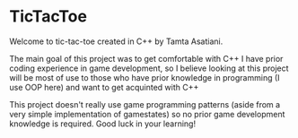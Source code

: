 # TicTacToe

Welcome to tic-tac-toe created in C++ by Tamta Asatiani.

The main goal of this project was to get comfortable with C++
I have prior coding experience in game development, so I believe looking at this project will be most of use to those who have prior knowledge in programming (I use OOP here) and want to get acquinted with C++

This project doesn't really use game programming patterns (aside from a very simple implementation of gamestates) so no prior game development knowledge is required.
Good luck in your learning!
